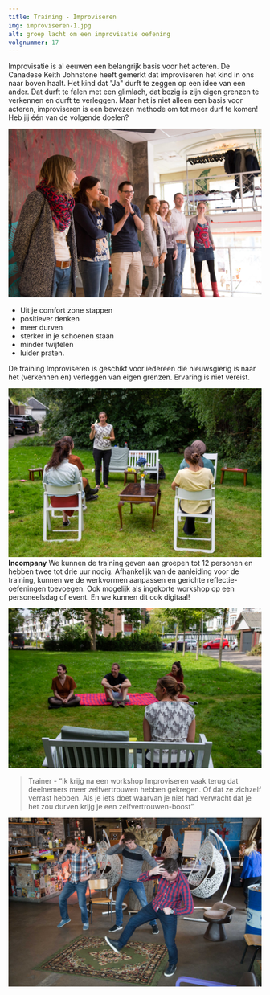 ```yaml
---
title: Training - Improviseren
img: improviseren-1.jpg
alt: groep lacht om een improvisatie oefening
volgnummer: 17
---
```


Improvisatie is al eeuwen een belangrijk basis voor het acteren. De Canadese Keith Johnstone heeft gemerkt dat improviseren het kind in ons naar boven haalt. Het kind dat "Ja" durft te zeggen op een idee van een ander. Dat durft te falen met een glimlach, dat bezig is zijn eigen grenzen te verkennen en durft te verleggen. Maar het is niet alleen een basis voor acteren, improviseren is een bewezen methode om tot meer durf te komen! Heb jij één van de volgende doelen?

 ![Lachende groep](./improviseren-2.jpg)

* Uit je comfort zone stappen
* positiever denken
* meer durven
* sterker in je schoenen staan
* minder twijfelen
* luider praten.

De training Improviseren is geschikt voor iedereen die nieuwsgierig is naar het (verkennen en) verleggen van eigen grenzen. Ervaring is niet vereist.

![Lachende groep](./improviseren-3.jpg)
**Incompany** We kunnen de training geven aan groepen tot 12 personen en hebben twee tot drie uur nodig. Afhankelijk van de aanleiding voor de training, kunnen we de werkvormen aanpassen en gerichte reflectie-oefeningen toevoegen. Ook mogelijk als ingekorte workshop op een personeelsdag of event. En we kunnen dit ook digitaal!

![Groep zit klaar op kleed in buitenomgeving](./improviseren-4.jpg)


> Trainer - “Ik krijg na een workshop Improviseren vaak terug dat deelnemers meer zelfvertrouwen hebben gekregen. Of dat ze zichzelf verrast hebben. Als je iets doet waarvan je niet had verwacht dat je het zou durven krijg je een zelfvertrouwen-boost”.

![Groep synchroon aan het dansen](./improviseren-5.jpg)